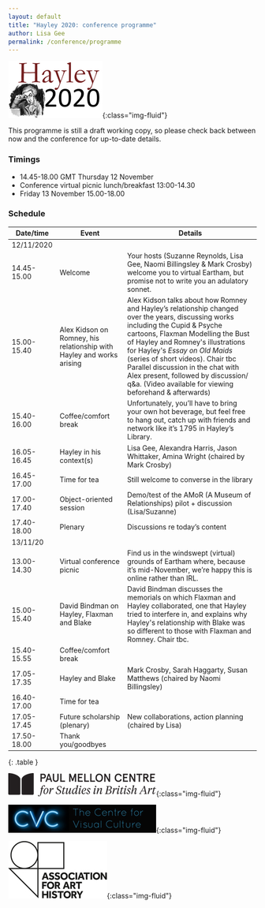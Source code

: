 ```yaml
---
layout: default
title: "Hayley 2020: conference programme"
author: Lisa Gee
permalink: /conference/programme
---
```


![Hayley2020 logo](/images/conference/Hayley2020_logo_small.jpeg){:class="img-fluid"}

This programme is still a draft working copy, so please check back between now and the conference for up-to-date details.

### Timings

* 14.45-18.00 GMT Thursday 12 November
* Conference virtual picnic lunch/breakfast  13:00-14.30
* Friday 13 November 15.00-18.00

### Schedule

|   Date/time     |   Event                                                                                            |   Details                                                                                                                                                                                                                                                                                                                                                                  |
|-----------------|----------------------------------------------------------------------------------------------------|----------------------------------------------------------------------------------------------------------------------------------------------------------------------------------------------------------------------------------------------------------------------------------------------------------------------------------------------------------------------------|
|   12/11/2020    |                                                                                                    |                                                                                                                                                                                                                                                                                                                                                                            |
|   14.45- 15.00  |   Welcome                                                                                          |   Your hosts (Suzanne Reynolds, Lisa Gee, Naomi Billingsley & Mark Crosby) welcome you to virtual Eartham, but promise not to write you an adulatory sonnet.                                                                                                                                                                                                       |
|   15.00-15.40   |   Alex Kidson on Romney, his relationship with Hayley and works arising  |   Alex Kidson talks about how Romney and Hayley’s relationship changed over the years, discussing works including the Cupid & Psyche cartoons, Flaxman Modelling the Bust of Hayley and Romney's illustrations for Hayley's _Essay on Old Maids_ (series of short videos). Chair tbc       Parallel discussion in the chat with Alex present, followed by discussion/ q&a. (Video available for viewing beforehand & afterwards)   |
|   15.40-16.00   |   Coffee/comfort break                                                                             |   Unfortunately, you’ll have to bring your own hot beverage, but feel free to hang out, catch up with friends and network like it’s 1795 in Hayley’s Library.                                                                                                                                                                                                              |
|   16.05- 16.45  |   Hayley in his context(s)                                                                         |   Lisa Gee, Alexandra Harris, Jason Whittaker, Amina Wright (chaired by Mark Crosby)                                                                                                                                                                                                                                                                                       |
|   16.45-17.00   |   Time for tea                                                                                     |   Still welcome to converse in the library                                                                                                                                                                                                                                                                                                                                 |
|   17.00-17.40   |   Object-oriented session                                                                          |   Demo/test of the AMoR (A Museum of Relationships) pilot + discussion (Lisa/Suzanne)                                                                                                                                                                                                                                                                                      |
|   17.40-18.00   |   Plenary                                                                                          |   Discussions  re today’s content                                                                                                                                                                                                                                                                                                                                          |
|   13/11/20      |                                                                                                    |                                                                                                                                                                                                                                                                                                                                                                            |
|   13.00-14.30   |   Virtual conference picnic                                                                        |   Find us in the windswept (virtual) grounds of Eartham where, because it’s mid-November, we’re happy this is online rather than IRL.                                                                                                                                                                                                                                      |
|   15.00-15.40   |   David Bindman on Hayley, Flaxman and Blake                                                       |    David Bindman discusses the memorials on which Flaxman and Hayley collaborated, one that Hayley tried to interfere in, and explains why Hayley's relationship with Blake was so different to those with Flaxman and Romney. Chair tbc.                                                                                                                                                                                                                                                                                                                                             |
|   15.40-15.55   |   Coffee/comfort break                                                                             |                                                                                                                                                                                                                                                                                                                                                                            |
|   17.05-17.35   |   Hayley and Blake                                                                                 |   Mark Crosby, Sarah Haggarty, Susan Matthews (chaired by Naomi Billingsley)                                                                                                                                                                                                                                                                                               |
|   16.40-17.00   |   Time for tea                                                                                     |                                                                                                                                                                                                                                                                                                                                                                            |
|   17.05-17.45   |   Future scholarship (plenary)                                                                     |   New collaborations, action planning (chaired by Lisa)                                                                                                                                                                                                                                                                                                                    |
|   17.50-18.00   |   Thank you/goodbyes                                                                               |                                                                                                                                                                                                                                                                                                                                                                            |
{: .table }

![Paul Mellon Centre logo](/images/conference/PMC_logo_black.png){:class="img-fluid"}



![Centre for Visual Culture logo](/images/conference/CVC.jpg){:class="img-fluid"}



![Association for Art History logo](/images/conference/AssociationForArtHistory_Logo.jpg){:class="img-fluid"}
